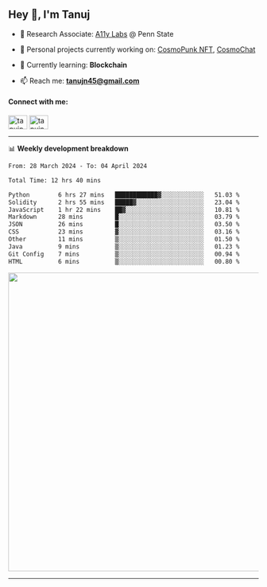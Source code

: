 <h2>Hey 👋, I'm Tanuj</h2>

- 🔬 Research Associate: [A11y Labs](https://a11y.ist.psu.edu/) @ Penn State 

- 🔭 Personal projects currently working on: [CosmoPunk NFT](https://github.com/tanujn45/CosmoNFT), [CosmoChat](https://github.com/tanujn45/CosmoChat)

- 🌱 Currently learning: **Blockchain**

- 📫 Reach me: **tanujn45@gmail.com**

<h4 align="left">Connect with me:</h4>
<p align="left">
<a href="https://twitter.com/tanujn45" target="blank"><img align="center" src="https://raw.githubusercontent.com/rahuldkjain/github-profile-readme-generator/master/src/images/icons/Social/twitter.svg" alt="tanujn45" height="28" width="38" /></a>
<a href="https://linkedin.com/in/tanujn45" target="blank"><img align="center" src="https://raw.githubusercontent.com/rahuldkjain/github-profile-readme-generator/master/src/images/icons/Social/linked-in-alt.svg" alt="tanujn45" height="28" width="38" /></a>
</p>

-------

📊 **Weekly development breakdown**
<!--START_SECTION:waka-->

```txt
From: 28 March 2024 - To: 04 April 2024

Total Time: 12 hrs 40 mins

Python        6 hrs 27 mins   ████████████▓░░░░░░░░░░░░   51.03 %
Solidity      2 hrs 55 mins   █████▓░░░░░░░░░░░░░░░░░░░   23.04 %
JavaScript    1 hr 22 mins    ██▓░░░░░░░░░░░░░░░░░░░░░░   10.81 %
Markdown      28 mins         █░░░░░░░░░░░░░░░░░░░░░░░░   03.79 %
JSON          26 mins         █░░░░░░░░░░░░░░░░░░░░░░░░   03.50 %
CSS           23 mins         ▓░░░░░░░░░░░░░░░░░░░░░░░░   03.16 %
Other         11 mins         ▒░░░░░░░░░░░░░░░░░░░░░░░░   01.50 %
Java          9 mins          ▒░░░░░░░░░░░░░░░░░░░░░░░░   01.23 %
Git Config    7 mins          ▒░░░░░░░░░░░░░░░░░░░░░░░░   00.94 %
HTML          6 mins          ▒░░░░░░░░░░░░░░░░░░░░░░░░   00.80 %
```

<!--END_SECTION:waka-->

<img src="https://wakatime.com/share/@018e9abd-1aa4-4aa6-9db7-5ca3b999e810/4650b67a-98aa-46b4-b598-3d8a2451f0df.svg" width="600"/>

-------
